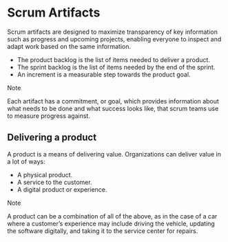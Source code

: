 # Scrum Artifacts

Scrum artifacts are designed to maximize transparency of key information such as progress and upcoming projects, enabling everyone to inspect and adapt work based on the same information.

- The product backlog is the list of items needed to deliver a product.
- The sprint backlog is the list of items needed by the end of the sprint.
- An increment is a measurable step towards the product goal.

>[!NOTE]
>Each artifact has a commitment, or goal, which provides information about what needs to be done and what success looks like, that scrum teams use to measure progress against.

## Delivering a product

A product is a means of delivering value. Organizations can deliver value in a lot of ways:

- A physical product.
- A service to the customer.
- A digital product or experience.

> [!NOTE]
> A  product can be a combination of all of the above, as in the case of a car where a customer’s experience may include driving the vehicle, updating the software digitally, and taking it to the service center for repairs.

